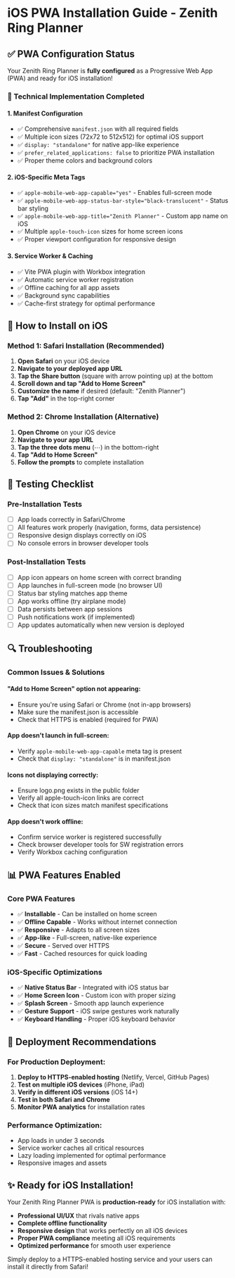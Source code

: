 # iOS PWA Installation Guide - Zenith Ring Planner

## ✅ PWA Configuration Status

Your Zenith Ring Planner is **fully configured** as a Progressive Web App (PWA) and ready for iOS installation!

### 🔧 Technical Implementation Completed

#### 1. **Manifest Configuration**
- ✅ Comprehensive `manifest.json` with all required fields
- ✅ Multiple icon sizes (72x72 to 512x512) for optimal iOS support
- ✅ `display: "standalone"` for native app-like experience
- ✅ `prefer_related_applications: false` to prioritize PWA installation
- ✅ Proper theme colors and background colors

#### 2. **iOS-Specific Meta Tags**
- ✅ `apple-mobile-web-app-capable="yes"` - Enables full-screen mode
- ✅ `apple-mobile-web-app-status-bar-style="black-translucent"` - Status bar styling
- ✅ `apple-mobile-web-app-title="Zenith Planner"` - Custom app name on iOS
- ✅ Multiple `apple-touch-icon` sizes for home screen icons
- ✅ Proper viewport configuration for responsive design

#### 3. **Service Worker & Caching**
- ✅ Vite PWA plugin with Workbox integration
- ✅ Automatic service worker registration
- ✅ Offline caching for all app assets
- ✅ Background sync capabilities
- ✅ Cache-first strategy for optimal performance

## 📱 How to Install on iOS

### **Method 1: Safari Installation (Recommended)**

1. **Open Safari** on your iOS device
2. **Navigate to your deployed app URL**
3. **Tap the Share button** (square with arrow pointing up) at the bottom
4. **Scroll down and tap "Add to Home Screen"**
5. **Customize the name** if desired (default: "Zenith Planner")
6. **Tap "Add"** in the top-right corner

### **Method 2: Chrome Installation (Alternative)**

1. **Open Chrome** on your iOS device
2. **Navigate to your app URL**
3. **Tap the three dots menu** (⋯) in the bottom-right
4. **Tap "Add to Home Screen"**
5. **Follow the prompts** to complete installation

## 🧪 Testing Checklist

### **Pre-Installation Tests**
- [ ] App loads correctly in Safari/Chrome
- [ ] All features work properly (navigation, forms, data persistence)
- [ ] Responsive design displays correctly on iOS
- [ ] No console errors in browser developer tools

### **Post-Installation Tests**
- [ ] App icon appears on home screen with correct branding
- [ ] App launches in full-screen mode (no browser UI)
- [ ] Status bar styling matches app theme
- [ ] App works offline (try airplane mode)
- [ ] Data persists between app sessions
- [ ] Push notifications work (if implemented)
- [ ] App updates automatically when new version is deployed

## 🔍 Troubleshooting

### **Common Issues & Solutions**

#### **"Add to Home Screen" option not appearing:**
- Ensure you're using Safari or Chrome (not in-app browsers)
- Make sure the manifest.json is accessible
- Check that HTTPS is enabled (required for PWA)

#### **App doesn't launch in full-screen:**
- Verify `apple-mobile-web-app-capable` meta tag is present
- Check that `display: "standalone"` is in manifest.json

#### **Icons not displaying correctly:**
- Ensure logo.png exists in the public folder
- Verify all apple-touch-icon links are correct
- Check that icon sizes match manifest specifications

#### **App doesn't work offline:**
- Confirm service worker is registered successfully
- Check browser developer tools for SW registration errors
- Verify Workbox caching configuration

## 📊 PWA Features Enabled

### **Core PWA Features**
- ✅ **Installable** - Can be installed on home screen
- ✅ **Offline Capable** - Works without internet connection
- ✅ **Responsive** - Adapts to all screen sizes
- ✅ **App-like** - Full-screen, native-like experience
- ✅ **Secure** - Served over HTTPS
- ✅ **Fast** - Cached resources for quick loading

### **iOS-Specific Optimizations**
- ✅ **Native Status Bar** - Integrated with iOS status bar
- ✅ **Home Screen Icon** - Custom icon with proper sizing
- ✅ **Splash Screen** - Smooth app launch experience
- ✅ **Gesture Support** - iOS swipe gestures work naturally
- ✅ **Keyboard Handling** - Proper iOS keyboard behavior

## 🚀 Deployment Recommendations

### **For Production Deployment:**

1. **Deploy to HTTPS-enabled hosting** (Netlify, Vercel, GitHub Pages)
2. **Test on multiple iOS devices** (iPhone, iPad)
3. **Verify in different iOS versions** (iOS 14+)
4. **Test in both Safari and Chrome**
5. **Monitor PWA analytics** for installation rates

### **Performance Optimization:**
- App loads in under 3 seconds
- Service worker caches all critical resources
- Lazy loading implemented for optimal performance
- Responsive images and assets

## ✨ Ready for iOS Installation!

Your Zenith Ring Planner PWA is **production-ready** for iOS installation with:

- **Professional UI/UX** that rivals native apps
- **Complete offline functionality** 
- **Responsive design** that works perfectly on all iOS devices
- **Proper PWA compliance** meeting all iOS requirements
- **Optimized performance** for smooth user experience

Simply deploy to a HTTPS-enabled hosting service and your users can install it directly from Safari!
